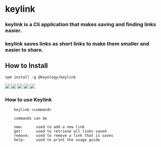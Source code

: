 # keylink

### keylink is a Cli application that makes saving and finding links easier.

### keylink saves links as short links to make them smaller and easier to share. 




## How to Install 

```npm install -g @keyology/keylink```

![](https://img.shields.io/github/issues/Keyology/keylink.svg)
![](https://img.shields.io/github/forks/Keyology/keylink.svg)
![](https://img.shields.io/github/stars/Keyology/keylink.svg)
![](https://img.shields.io/github/license/Keyology/keylink.svg)
![](https://img.shields.io/twitter/url/https/github.com/Keyology/keylink.svg?style=social)

### How to use Keylink
```
    keylink <command> 

    commands can be 

    new:      used to add a new link
    get:      used to retrieve all links saved
    remove:   used to remove a link that is saves
    help:     used to print the usage guide


```



